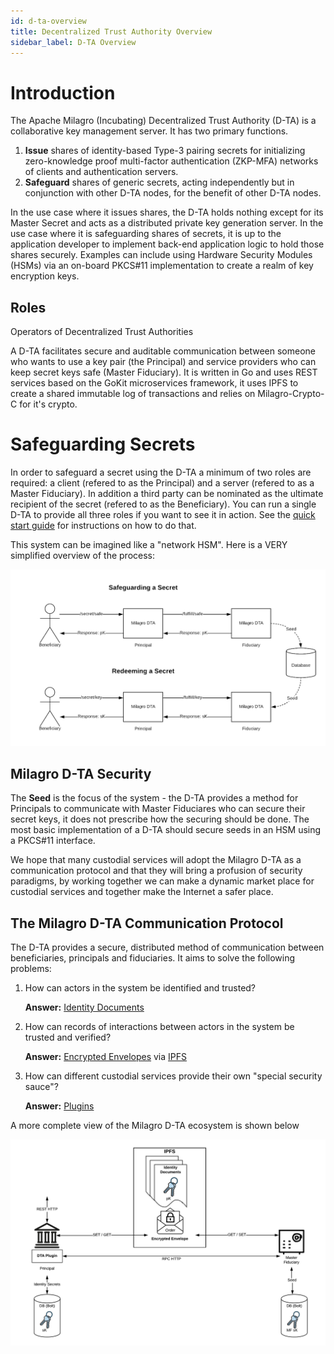 ```yaml
---
id: d-ta-overview
title: Decentralized Trust Authority Overview
sidebar_label: D-TA Overview
---
```

# Introduction
The Apache Milagro (Incubating) Decentralized Trust Authority (D-TA) is a collaborative key management server. It has two primary functions. 

1. **Issue** shares of identity-based Type-3 pairing secrets for initializing zero-knowledge proof multi-factor authentication (ZKP-MFA) networks of clients and authentication servers.
2. **Safeguard** shares of generic secrets, acting independently but in conjunction with other D-TA nodes, for the benefit of other D-TA nodes. 

In the use case where it issues shares, the D-TA holds nothing except for its Master Secret and acts as a distributed private key generation server. In the use case where it is safeguarding shares of secrets, it is up to the application developer to implement back-end application logic to hold those shares securely. Examples can include using Hardware Security Modules (HSMs) via an on-board PKCS#11 implementation to create a realm of key encryption keys.

## Roles

Operators of Decentralized Trust Authorities 

A D-TA facilitates secure and auditable communication between someone who wants to use a key pair (the Principal) and service providers who can keep secret keys safe (Master Fiduciary). It is written in Go and uses REST services based on the GoKit microservices framework, it uses IPFS to create a shared immutable log of transactions and relies on Milagro-Crypto-C for it's crypto.

# Safeguarding Secrets 

In order to safeguard a secret using the D-TA a minimum of two roles are required: a client (refered to as the Principal) and a server (refered to as a Master Fiduciary). In addition a third party can be nominated as the ultimate recipient of the secret (refered to as the Beneficiary). You can run a single D-TA to provide all three roles if you want to see it in action. See the [quick start guide](/docs/dta-details/quickstart) for instructions on how to do that.

This system can be imagined like a "network HSM". Here is a VERY simplified overview of the process:

![Figure 1](/img/dta/RC1-Overview-1.png)

## Milagro D-TA Security
The **Seed** is the focus of the system - the D-TA provides a method for Principals to communicate with Master Fiduciares who can secure their secret keys, it does not prescribe how the securing should be done. The most basic implementation of a D-TA should secure seeds in an HSM using a PKCS#11 interface. 

We hope that many custodial services will adopt the Milagro D-TA as a communication protocol and that they will bring a profusion of security paradigms, by working together we can make a dynamic market place for custodial services and together make the Internet a safer place.

## The Milagro D-TA Communication Protocol
The D-TA provides a secure, distributed method of communication between beneficiaries, principals and fiduciaries. It aims to solve the following problems:

1. How can actors in the system be identified and trusted?

    **Answer:** [Identity Documents](dta-details/identity-documents.md)
2. How can records of interactions between actors in the system be trusted and verified?

    **Answer:** [Encrypted Envelopes](dta-details/encrypted-envelope.md) via [IPFS](dta-details/ipfs.md)

3. How can different custodial services provide their own "special security sauce"?

    **Answer:** [Plugins](dta-details/d-ta-plugins.md)

A more complete view of the Milagro D-TA ecosystem is shown below

![Figure 1](/img/dta/RC1.png)